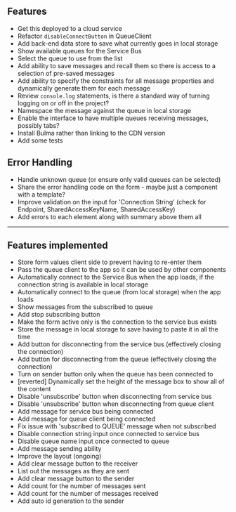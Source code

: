 ## Features

* Get this deployed to a cloud service
* Refactor `disableConnectButton` in QueueClient
* Add back-end data store to save what currently goes in local storage
* Show available queues for the Service Bus
* Select the queue to use from the list
* Add ability to save messages and recall them so there is access to a selection of pre-saved messages
* Add ability to specify the constraints for all message properties and dynamically generate them for each message
* Review `console.log` statements, is there a standard way of turning logging on or off in the project?
* Namespace the message against the queue in local storage
* Enable the interface to have multiple queues receiving messages, possibly tabs?
* Install Bulma rather than linking to the CDN version
* Add some tests

## Error Handling

* Handle unknown queue (or ensure only valid queues can be selected)
* Share the error handling code on the form - maybe just a component with a template?
* Improve validation on the input for 'Connection String' (check for Endpoint, SharedAccessKeyName, SharedAccessKey)
* Add errors to each element along with summary above them all

---

## Features implemented

* Store form values client side to prevent having to re-enter them
* Pass the queue client to the app so it can be used by other components
* Automatically connect to the Service Bus when the app loads, if the connection string is available in local storage
* Automatically connect to the queue (from local storage) when the app loads
* Show messages from the subscribed to queue
* Add stop subscribing button
* Make the form active only is the connection to the service bus exists
* Store the message in local storage to save having to paste it in all the time
* Add button for disconnecting from the service bus (effectively closing the connection)
* Add button for disconnecting from the queue (effectively closing the connection)
* Turn on sender button only when the queue has been connected to
* [reverted] Dynamically set the height of the message box to show all of the content
* Disable 'unsubscribe' button when disconnecting from service bus
* Disable 'unsubscribe' button when disconnecting from queue client
* Add message for service bus being connected
* Add message for queue client being connected
* Fix issue with 'subscribed to QUEUE' message when not subscribed
* Disable connection string input once connected to service bus
* Disable queue name input once connected to queue
* Add message sending ability
* Improve the layout (ongoing)
* Add clear message button to the receiver
* List out the messages as they are sent
* Add clear message button to the sender
* Add count for the number of messages sent
* Add count for the number of messages received
* Add auto id generation to the sender
